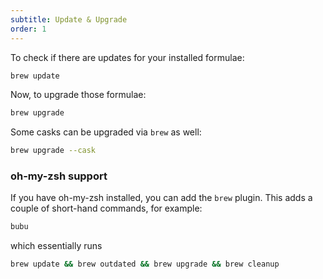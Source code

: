 ```yaml
---
subtitle: Update & Upgrade
order: 1
---
```


To check if there are updates for your installed formulae:

```sh
brew update
```

Now, to upgrade those formulae:

```sh
brew upgrade
```

Some casks can be upgraded via `brew` as well:

```sh
brew upgrade --cask
```

### oh-my-zsh support

If you have oh-my-zsh installed, you can add the `brew` plugin. This adds a
couple of short-hand commands, for example:

```sh
bubu
```

which essentially runs

```sh
brew update && brew outdated && brew upgrade && brew cleanup
```

